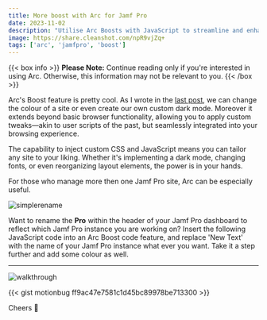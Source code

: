 ```yaml
---
title: More boost with Arc for Jamf Pro
date: 2023-11-02
description: "Utilise Arc Boosts with JavaScript to streamline and enhance multi-instance Jamf Pro management."
image: https://share.cleanshot.com/npR9vjZq+
tags: ['arc', 'jamfpro', 'boost']
---
```


{{< box info >}}
**Please Note:** Continue reading only if you're interested in using Arc. Otherwise, this information may not be relevant to you.
{{< /box >}}

Arc's Boost feature is pretty cool. As I wrote in the [last post](https://blog.motionbug.com/posts/dark-mode-with-arc/), we can change the colour of a site or even create our own custom dark mode. Moreover it extends beyond basic browser functionality, allowing you to apply custom tweaks—akin to user scripts of the past, but seamlessly integrated into your browsing experience.

The capability to inject custom CSS and JavaScript means you can tailor any site to your liking. Whether it's implementing a dark mode, changing fonts, or even reorganizing layout elements, the power is in your hands.

For those who manage more then one Jamf Pro site, Arc can be especially useful.

![simplerename](https://share.cleanshot.com/T135vBPZ+)

Want to rename the **Pro** within the header of your Jamf Pro dashboard to reflect which Jamf Pro instance you are working on? Insert the following JavaScript code into an Arc Boost code feature, and replace 'New Text' with the name of your Jamf Pro instance what ever you want. Take it a step further and add some colour as well.

---
![walkthrough](https://share.cleanshot.com/D2RlNjKB+)

{{< gist motionbug ff9ac47e7581c1d45bc89978be713300 >}}

Cheers 🍻
